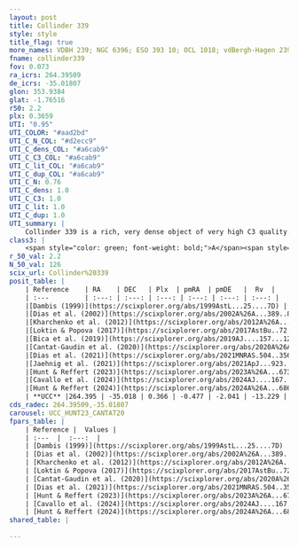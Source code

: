 ```yaml
---
layout: post
title: Collinder 339
style: style
title_flag: true
more_names: VDBH 239; NGC 6396; ESO 393 10; OCL 1018; vdBergh-Hagen 239; MWSC 2644
fname: collinder339
fov: 0.073
ra_icrs: 264.39509
de_icrs: -35.01807
glon: 353.9384
glat: -1.76516
r50: 2.2
plx: 0.3659
UTI: "0.95"
UTI_COLOR: "#aad2bd"
UTI_C_N_COL: "#d2ecc9"
UTI_C_dens_COL: "#a6cab9"
UTI_C_C3_COL: "#a6cab9"
UTI_C_lit_COL: "#a6cab9"
UTI_C_dup_COL: "#a6cab9"
UTI_C_N: 0.76
UTI_C_dens: 1.0
UTI_C_C3: 1.0
UTI_C_lit: 1.0
UTI_C_dup: 1.0
UTI_summary: |
    Collinder 339 is a rich, very dense object of very high C3 quality. It is very well-studied in the literature.
class3: |
    <span style="color: green; font-weight: bold;">A</span><span style="color: green; font-weight: bold;">A</span>
r_50_val: 2.2
N_50_val: 126
scix_url: Collinder%20339
posit_table: |
    | Reference    | RA    | DEC   | Plx  | pmRA  | pmDE   |  Rv  |
    | :---         | :---: | :---: | :---: | :---: | :---: | :---: |
    |[Dambis (1999)](https://scixplorer.org/abs/1999AstL...25....7D) | 264.4 | -35.027 | -- | -- | -- | -- |
    |[Dias et al. (2002)](https://scixplorer.org/abs/2002A%26A...389..871D) | 264.4 | -35.027 | -- | -1.52 | -0.9 | -13.55 |
    |[Kharchenko et al. (2012)](https://scixplorer.org/abs/2012A%26A...543A.156K) | 264.405 | -35.022 | -- | 1.45 | -5.83 | -- |
    |[Loktin & Popova (2017)](https://scixplorer.org/abs/2017AstBu..72..257L) | 264.405 | -35.028 | -- | -1.468 | 2.216 | -29.0 |
    |[Bica et al. (2019)](https://scixplorer.org/abs/2019AJ....157...12B) | 264.396 | -35.025 | -- | -- | -- | -- |
    |[Cantat-Gaudin et al. (2020)](https://scixplorer.org/abs/2020A%26A...640A...1C) | 264.399 | -35.013 | 0.353 | -0.451 | -2.05 | -- |
    |[Dias et al. (2021)](https://scixplorer.org/abs/2021MNRAS.504..356D) | 264.405 | -35.013 | 0.359 | -0.436 | -2.027 | -- |
    |[Jaehnig et al. (2021)](https://scixplorer.org/abs/2021ApJ...923..129J) | 264.408 | -35.014 | 0.383 | -0.449 | -2.06 | -- |
    |[Hunt & Reffert (2023)](https://scixplorer.org/abs/2023A%26A...673A.114H) | 264.397 | -35.022 | 0.36 | -0.46 | -2.045 | -27.817 |
    |[Cavallo et al. (2024)](https://scixplorer.org/abs/2024AJ....167...12C) | 264.398 | -35.023 | 0.359 | -- | -- | -- |
    |[Hunt & Reffert (2024)](https://scixplorer.org/abs/2024A%26A...686A..42H) | 264.397 | -35.022 | 0.36 | -0.46 | -2.045 | -27.817 |
    | **UCC** |264.395 | -35.018 | 0.366 | -0.477 | -2.041 | -13.229 | 
cds_radec: 264.39509,-35.01807
carousel: UCC_HUNT23_CANTAT20
fpars_table: |
    | Reference |  Values |
    | :---  |  :---:  |
    | [Dambis (1999)](https://scixplorer.org/abs/1999AstL...25....7D) | `E_B-V_=0.921, DM0=10.24, log_age_=7.35` |
    | [Dias et al. (2002)](https://scixplorer.org/abs/2002A%26A...389..871D) | `E(B-V)=0.926, Dist=1192.0, Age=7.506` |
    | [Kharchenko et al. (2012)](https://scixplorer.org/abs/2012A%26A...543A.156K) | `e_bv=1.062, distance=1168, log_age=7.505` |
    | [Loktin & Popova (2017)](https://scixplorer.org/abs/2017AstBu..72..257L) | `E(B-V)=0.909, Dmod=10.409, logt=7.555` |
    | [Cantat-Gaudin et al. (2020)](https://scixplorer.org/abs/2020A%26A...640A...1C) | `AVNN=2.93, DMNN=12.01, AgeNN=7.18` |
    | [Dias et al. (2021)](https://scixplorer.org/abs/2021MNRAS.504..356D) | `Av=2.855, Dist=2144, logage=7.12, [Fe/H]=0.288` |
    | [Hunt & Reffert (2023)](https://scixplorer.org/abs/2023A%26A...673A.114H) | `AV50=3.359, diffAV50=2.568, MOD50=11.963, logAge50=7.049` |
    | [Cavallo et al. (2024)](https://scixplorer.org/abs/2024AJ....167...12C) | `AV50=3.75, dMod50=10.78, logAge50=7.22, [Fe/H]50=-0.77` |
    | [Hunt & Reffert (2024)](https://scixplorer.org/abs/2024A%26A...686A..42H) | `MassJ=2185.74` |
shared_table: |
    
---
```

